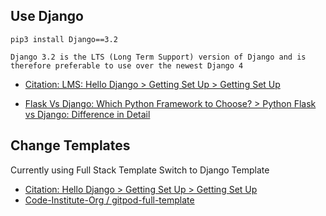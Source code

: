 ## Use Django
```
pip3 install Django==3.2

Django 3.2 is the LTS (Long Term Support) version of Django and is therefore preferable to use over the newest Django 4
```
- [Citation: LMS: Hello Django > Getting Set Up > Getting Set Up](codeinstitute.net/)

- [Flask Vs Django: Which Python Framework to Choose? > Python Flask vs Django: Difference in Detail](https://www.interviewbit.com/blog/flask-vs-django/#:~:text=Django%20is%20a%20full%2Dstack,external%20libraries%20and%20minimalist%20features.)

## Change Templates
Currently using Full Stack Template
Switch to Django Template
- [Citation: Hello Django > Getting Set Up > Getting Set Up](codeinstitute.net)
- [Code-Institute-Org / gitpod-full-template](https://github.com/Code-Institute-Org/gitpod-full-template)